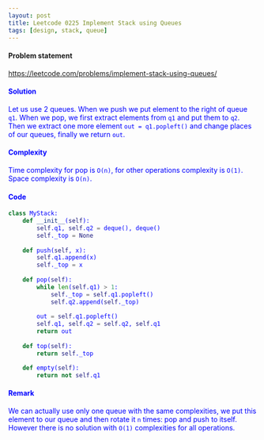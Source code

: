 ```yaml
---
layout: post
title: Leetcode 0225 Implement Stack using Queues
tags: [design, stack, queue]
---
```


#### Problem statement

<a href="https://leetcode.com/problems/implement-stack-using-queues/"> <font color = blue>https://leetcode.com/problems/implement-stack-using-queues/

#### Solution
Let us use 2 queues. When we push we put element to the right of queue `q1`. When we pop, we first extract elements from `q1` and put them to `q2`. Then we extract one more element `out = q1.popleft()` and change places of our queues, finally we return `out`.

#### Complexity
Time complexity for pop is `O(n)`, for other operations complexity is `O(1)`. Space complexity is `O(n)`.

#### Code
```python
class MyStack:
    def __init__(self):
        self.q1, self.q2 = deque(), deque()
        self._top = None
        
    def push(self, x):
        self.q1.append(x)
        self._top = x
        
    def pop(self):
        while len(self.q1) > 1:
            self._top = self.q1.popleft()
            self.q2.append(self._top)
            
        out = self.q1.popleft()
        self.q1, self.q2 = self.q2, self.q1
        return out
        
    def top(self):
        return self._top

    def empty(self):
        return not self.q1
```

#### Remark
We can actually use only one queue with the same complexities, we put this element to our queue and then rotate it `n` times: pop and push to itself. However there is no solution with `O(1)` complexities for all operations.


